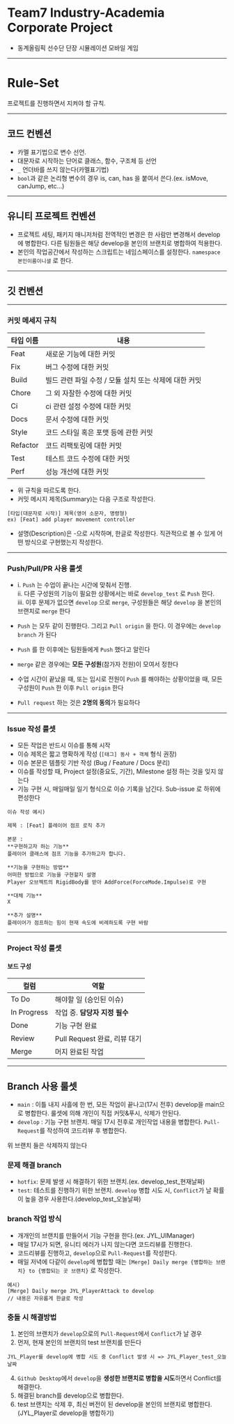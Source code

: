 # Team7 Industry-Academia Corporate Project
- 동계올림픽 선수단 단장 시뮬레이션 모바일 게임

---
# Rule-Set
프로젝트를 진행하면서 지켜야 할 규칙.

---
## 코드 컨벤션
- 카멜 표기법으로 변수 선언.
- 대문자로 시작하는 단어로 클래스, 함수, 구조체 등 선언
- `_` 언더바를 쓰지 않는다(카멜표기법)
- `bool`과 같은 논리형 변수의 경우 is, can, has 을 붙여서 쓴다.(ex. isMove, canJump, etc...)

---
## 유니티 프로젝트 컨벤션
- 프로젝트 세팅, 패키지 매니저처럼 전역적인 변경은 한 사람만 변경해서 develop 에 병합한다. 다른 팀원들은 해당 develop을 본인의 브랜치로 병합하여 적용한다.
- 본인의 작업공간에서 작성하는 스크립트는 네임스페이스를 설정한다. `namespace 본인이름이니셜` 로 한다.

---
## 깃 컨벤션
---
### 커밋 메세지 규칙 

| 타입 이름  | 내용                                                   |
|------------|--------------------------------------------------------|
| Feat       | 새로운 기능에 대한 커밋                                |
| Fix        | 버그 수정에 대한 커밋                                  |
| Build      | 빌드 관련 파일 수정 / 모듈 설치 또는 삭제에 대한 커밋 |
| Chore      | 그 외 자잘한 수정에 대한 커밋                          |
| Ci         | ci 관련 설정 수정에 대한 커밋                         |
| Docs       | 문서 수정에 대한 커밋                                  |
| Style      | 코드 스타일 혹은 포맷 등에 관한 커밋                  |
| Refactor   | 코드 리팩토링에 대한 커밋                              |
| Test       | 테스트 코드 수정에 대한 커밋                           |
| Perf       | 성능 개선에 대한 커밋                                  |

- 위 규칙을 따르도록 한다.
- 커밋 메시지 제목(Summary)는 다음 구조로 작성한다.
```
[타입(대문자로 시작)] 제목(영어 소문자, 명령형)
ex) [Feat] add player movement controller
```
- 설명(Description)은 -으로 시작하며, 한글로 작성한다. 직관적으로 볼 수 있게 어떤 방식으로 구현했는지 작성한다.
---
### Push/Pull/PR 사용 룰셋
- i. `Push` 는 수업이 끝나는 시간에 맞춰서 진행.  
 ii. 다른 구성원의 기능이 필요한 상황에서는 바로 `develop_test` 로 `Push` 한다.  
iii. 이후 문제가 없으면 `develop` 으로 `merge`, 구성원들은 해당 `develop` 을 본인의 브랜치로 `merge` 한다

- `Push` 는 모두 같이 진행한다. 그리고 `Pull origin` 을 한다. 이 경우에는 `develop branch` 가 된다
- `Push` 를 한 이후에는 팀원들에게 `Push` 했다고 알린다
- `merge` 같은 경우에는 **모든 구성원**(참가자 전원)이 모여서 정한다
- 수업 시간이 끝났을 때, 또는 임시로 전원이 `Push` 를 해야하는 상황이었을 때, 모든 구성원이 `Push` 한 이후 `Pull origin` 한다
- `Pull request` 하는 것은 **2명의 동의**가 필요하다
---
### Issue 작성 룰셋
- 모든 작업은 반드시 이슈를 통해 시작
- 이슈 제목은 짧고 명확하게 작성 (`[태그] 동사 + 객체` 형식 권장)
- 이슈 본문은 템플릿 기반 작성 (Bug / Feature / Docs 분리)
- 이슈를 작성할 때, Project 설정(중요도, 기간), Milestone 설정 하는 것을 잊지 않는다
- 기능 구현 시, 매일매일 일기 형식으로 이슈 기록을 남긴다. Sub-issue 로 하위에 편성한다
```
이슈 작성 예시)

제목 : [Feat] 플레이어 점프 로직 추가

본문 : 
**구현하고자 하는 기능**
플레이어 클래스에 점프 기능을 추가하고자 합니다.

**기능을 구현하는 방법**
어떠한 방법으로 기능을 구현할지 설명
Player 오브젝트의 RigidBody를 받아 AddForce(ForceMode.Impulse)로 구현

**대체 기능**
X

**추가 설명**
플레이어가 점프하는 힘이 현재 속도에 비례하도록 구현 바람
```
---
### Project 작성 룰셋
#### 보드 구성

| 컬럼        | 역할                             |
|-------------|----------------------------------|
| To Do       | 해야할 일 (승인된 이슈)          |
| In Progress | 작업 중. **담당자 지정 필수**     |
| Done        | 기능 구현 완료                   |
| Review      | Pull Request 완료, 리뷰 대기     |
| Merge       | 머지 완료된 작업                 |

---

## Branch 사용 룰셋

- `main` : 이틀 내지 사흘에 한 번, 모든 작업이 끝나고(17시 전후) develop을 main으로 병합한다. 룰셋에 의해 개인이 직접 커밋&푸시, 삭제가 안된다.
- `develop` : 기능 구현 브랜치. 매일 17시 전후로 개인작업 내용을 병합한다. `Pull-Request`를 작성하여 코드리뷰 후 병합한다.

위 브랜치 들은 삭제하지 않는다

### 문제 해결 branch
- `hotfix`: 문제 발생 시 해결하기 위한 브랜치.(ex. develop_test_현재날짜)
- `test`: 테스트를 진행하기 위한 브랜치. `develop` 병합 시도 시, `Conflict`가 날 확률이 높을 경우 사용한다.(develop_test_오늘날짜)

### branch 작업 방식
- 개개인의 브랜치를 만들어서 기능 구현을 한다.(ex. JYL_UIManager)
- 매일 17시가 되면, 유니티 에러가 나지 않는다면 코드리뷰를 진행한다.
- 코드리뷰를 진행하고, `develop`으로 `Pull-Request`를 작성한다.
- 매일 저녁에 다같이 `develop`에 병합할 때는 `[Merge] Daily merge {병합하는 브랜치} to {병합되는 곳 브랜치}` 로 작성한다.
```
예시) 
[Merge] Daily merge JYL_PlayerAttack to develop
// 내용은 자유롭게 한글로 작성
```

### 충돌 시 해결방법
1. 본인의 브랜치가 `develop`으로의 `Pull-Request`에서 `Conflict`가 날 경우
2. 먼저, 현재 본인의 브랜치의 test 브랜치를 만든다
```
JYL_Player를 develop에 병합 시도 중 Conflict 발생 시 => JYL_Player_test_오늘날짜
```
4. `Github Desktop`에서 `develop`을 **생성한 브랜치로 병합을 시도**하면서 Conflict를 해결한다.
5. 해결된 branch를 develop으로 병합한다.
6. test 브랜치는 삭제 후, 최신 버전이 된 develop을 본인의 브랜치로 병합한다.(JYL_Player로 develop을 병합하기)
